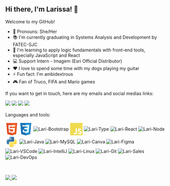 ## Hi there, I'm Larissa! :wave:

 Welcome to my GitHub!
 <br>
 - :woman: Pronouns: She/Her
 - :books: I'm currently graduating in Systems Analysis and Development by FATEC-SJC
 - :seedling: I'm learning to apply logic fundamentals with front-end tools, especially JavaScript and React
 - :computer: Support Intern - Imagem (Esri Official Distributor)
 - :hearts: I love to spend some time with my dogs playing my guitar
 - :zap: Fun fact: I'm ambidextrous
 - :video_game: Fan of Truco, FIFA and Mario games
 
 If you want to get in touch, here are my emails and social medias links:
 <br>
<div> 
  <a href="https://instagram.com/laaridiniz_" target="_blank"><img src="https://img.shields.io/badge/-Instagram-%23E4405F?style=for-the-badge&logo=instagram&logoColor=white" target="_blank"></a>
 	<a href = "mailto:contatodiniz.laari@gmail.com"><img src="https://img.shields.io/badge/-Gmail-%23333?style=for-the-badge&logo=gmail&logoColor=white" target="_blank"></a>
  <a href = "mailto:contatolarissa_a_p@hotmail.com"><img src="https://img.shields.io/badge/Microsoft_Outlook-0078D4?style=for-the-badge&logo=microsoft-outlook&logoColor=white" target="_blank"></a>
  <a href="https://www.linkedin.com/in/larissa-diniz-dev" target="_blank"><img src="https://img.shields.io/badge/-LinkedIn-%230077B5?style=for-the-badge&logo=linkedin&logoColor=white" target="_blank"></a>
 <br>
 <br>
 Languages and tools:
 
 <div style="display:inline_block"><br>
   <img align="center" alt="Lari-HTML" height="40" width="40" src="https://raw.githubusercontent.com/devicons/devicon/master/icons/html5/html5-original.svg"/>
   <img align="center" alt="Lari-CSS" height="40" width="40" src="https://raw.githubusercontent.com/devicons/devicon/master/icons/css3/css3-original.svg"/>
   <img align="center" alt="Lari-Bootstrap" height="40" width="40" src="https://cdn.jsdelivr.net/gh/devicons/devicon/icons/bootstrap/bootstrap-original.svg" />
   <img align="center" alt="Lari-Js" height="40" width="40" src="https://raw.githubusercontent.com/devicons/devicon/master/icons/javascript/javascript-plain.svg"/>
   <img align="center" alt="Lari-Type" height="40" width="40"src="https://cdn.jsdelivr.net/gh/devicons/devicon/icons/typescript/typescript-original.svg"/>
   <img align="center" alt="Lari-React" height="40" width="40"src="https://cdn.jsdelivr.net/gh/devicons/devicon/icons/react/react-original.svg"/>
   <img align="center" alt="Lari-Node" height="40" width="40"src="https://cdn.jsdelivr.net/gh/devicons/devicon/icons/nodejs/nodejs-original.svg" />
   <img align="center" alt="Lari-Python" height="40" width="40" src="https://raw.githubusercontent.com/devicons/devicon/master/icons/python/python-original.svg"/>
   <img align="center" alt="Lari-Java" height="40" width="40" src="https://cdn.jsdelivr.net/gh/devicons/devicon/icons/java/java-original.svg"/>
   <img align="center" alt="Lari-MySQL" height="40" width="40" src="https://cdn.jsdelivr.net/gh/devicons/devicon/icons/mysql/mysql-original.svg"/>
   <img align="center" alt="Lari-Canva" height="40" width="40" src="https://cdn.jsdelivr.net/gh/devicons/devicon/icons/canva/canva-original.svg"/>
   <img align="center" alt="Lari-Figma" height="40" width="40" src="https://cdn.jsdelivr.net/gh/devicons/devicon/icons/figma/figma-original.svg"/>
   <img align="center" alt="Lari-VSCode" height="40" width="40" src="https://cdn.jsdelivr.net/gh/devicons/devicon/icons/vscode/vscode-original.svg"/>
   <img align="center" alt="Lari-IntelliJ" height="40" width="40" src="https://cdn.jsdelivr.net/gh/devicons/devicon/icons/intellij/intellij-original.svg" />
   <img align="center" alt="Lari-Linux" height="40" width="40" src="https://cdn.jsdelivr.net/gh/devicons/devicon/icons/linux/linux-original.svg" />
   <img align="center" alt="Lari-Git" height="40" width="40" src="https://cdn.jsdelivr.net/gh/devicons/devicon/icons/git/git-original.svg" />
   <img align="center" alt="Lari-Sales" height="40" width="40" src="https://cdn.jsdelivr.net/gh/devicons/devicon/icons/salesforce/salesforce-original.svg"/>
   <img align="center" alt="Lari-DevOps" height="40" width="40" src="https://cdn.icon-icons.com/icons2/2248/PNG/512/microsoft_azure_devops_icon_138386.png"/>
          

</div>
 
 ##
 
<br>
<div>
  <a href="https://github.com/laaridiniz">
  <img height="200em" src="https://github-readme-stats.vercel.app/api?username=laaridiniz&show_icons=true&theme=holi&include_all_commits=true&count_private=true"/>
  <img height="200em" src="https://github-readme-stats.vercel.app/api/top-langs/?username=laaridiniz&layout=compact&langs_count=7&theme=holi"/>
</div>

